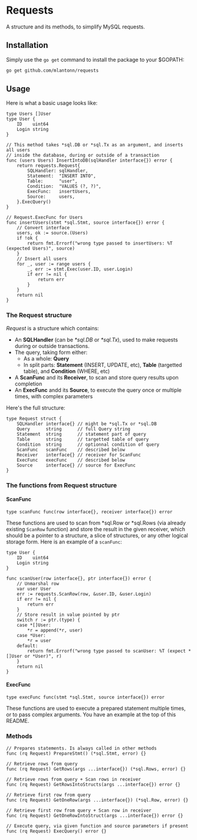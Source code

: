# Requests

A structure and its methods, to simplify MySQL requests.

## Installation

Simply use the `go get` command to install the package to your \$GOPATH:

```sh
go get github.com/mlantonn/requests
```

## Usage

Here is what a basic usage looks like:

```Golang
type Users []User
type User {
    ID    uint64
    Login string
}

// This method takes *sql.DB or *sql.Tx as an argument, and inserts all users
// inside the database, during or outside of a transaction
func (users Users) InsertIntoDB(sqlHandler interface{}) error {
    return requests.Request{
        SQLHandler: sqlHandler,
        Statement:  "INSERT INTO",
        Table:      "user",
        Condition:  "VALUES (?, ?)",
        ExecFunc:   insertUsers,
        Source:     users,
    }.ExecQuery()
}

// Request.ExecFunc for Users
func insertUsers(stmt *sql.Stmt, source interface{}) error {
    // Convert interface
    users, ok := source.(Users)
    if !ok {
        return fmt.Errorf("wrong type passed to insertUsers: %T (expected Users)", source)
    }
    // Insert all users
    for _, user := range users {
        _, err := stmt.Exec(user.ID, user.Login)
        if err != nil {
            return err
        }
    }
    return nil
}
```

### The Request structure

_Request_ is a structure which contains:

- An **SQLHandler** (can be _\*sql.DB_ or _\*sql.Tx_), used to make requests during or outside transactions.
- The query, taking form either:
  - As a whole: **Query**
  - In split parts: **Statement** (INSERT, UPDATE, etc), **Table** (targetted table), and **Condition** (WHERE, etc)
- A **ScanFunc** and its **Receiver**, to scan and store query results upon completion
- An **ExecFunc** andd its **Source**, to execute the query once or multiple times, with complex parameters

Here's the full structure:

```Golang
type Request struct {
    SQLHandler interface{} // might be *sql.Tx or *sql.DB
    Query      string      // full Query string
    Statement  string      // statement part of query
    Table      string      // targetted table of query
    Condition  string      // optionnal condition of query
    ScanFunc   scanFunc    // described below
    Receiver   interface{} // receiver for ScanFunc
    ExecFunc   execFunc    // described below
    Source     interface{} // source for ExecFunc
}
```

### The functions from Request structure

#### ScanFunc

```Golang
type scanFunc func(row interface{}, receiver interface{}) error
```

These functions are used to scan from *sql.Row or *sql.Rows (via already existing `ScanRow` function) and store the result in the given receiver, which should be a pointer to a structure, a slice of structures, or any other logical storage form. Here is an example of a `scanFunc`:<br />

```Golang
type User {
    ID    uint64
    Login string
}

func scanUser(row interface{}, ptr interface{}) error {
    // Unmarshal row
    var user User
    err := requests.ScanRow(row, &user.ID, &user.Login)
    if err != nil {
        return err
    }
    // Store result in value pointed by ptr
    switch r := ptr.(type) {
    case *[]User:
        *r = append(*r, user)
    case *User:
        *r = user
    default:
        return fmt.Errorf("wrong type passed to scanUser: %T (expect *[]User or *User)", r)
    }
    return nil
}
```

#### ExecFunc

```Golang
type execFunc func(stmt *sql.Stmt, source interface{}) error
```

These functions are used to execute a prepared statement multiple times, or to pass complex arguments. You have an example at the top of this README.<br />

### Methods

```Golang
// Prepares statements. Is always called in other methods
func (rq Request) PrepareStmt() (*sql.Stmt, error) {}

// Retrieve rows from query
func (rq Request) GetRows(args ...interface{}) (*sql.Rows, error) {}

// Retrieve rows from query + Scan rows in receiver
func (rq Request) GetRowsIntoStructs(args ...interface{}) error {}

// Retrieve first row from query
func (rq Request) GetOneRow(args ...interface{}) (*sql.Row, error) {}

// Retrieve first row from query + Scan row in receiver
func (rq Request) GetOneRowIntoStruct(args ...interface{}) error {}

// Execute query, via given function and source parameters if present
func (rq Request) ExecQuery() error {}
```
